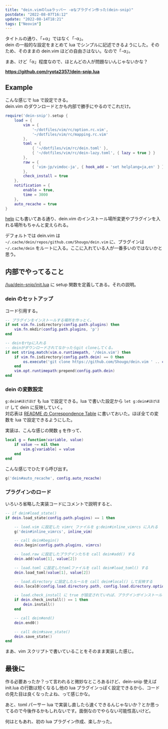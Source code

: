 ```yaml
---
title: "dein.vimのluaラッパー -αなプラグイン作った(dein-snip)"
postdate: "2022-08-07T16:12"
update: "2022-08-14T18:21"
tags: ["Neovim"]
---
```


タイトルの通り、「+α」ではなく「-α」。  
dein の一般的な設定をまとめて lua でシンプルに記述できるようにした。そのため、そのままの dein.vim ほどの自由さはない。なので「-α」。

まあ、けど「α」程度なので、ほとんどの人が問題ないんじゃないかな？

**https://github.com/ryota2357/dein-snip.lua**

## Example

こんな感じで lua で設定できる。  
dein.vim のダウンロードとかも内部で勝手にやるのでこれだけ。

```lua
require('dein-snip').setup {
    load = {
        vim = {
            '~/dotfiles/vim/rc/option.rc.vim',
            '~/dotfiles/vim/rc/mapping.rc.vim'
        },
        toml = {
            { '~/dotfiles/vim/rc/dein.toml' },
            { '~/dotfiles/vim/rc/dein-lazy.toml', { lazy = true } }
        },
        raw = {
            { 'vim-jp/vimdoc-ja', { hook_add = 'set helplang=ja,en' } }
        },
        check_install = true
    },
    notification = {
        enable = true,
        time = 3000
    },
    auto_recache = true
}
```

[help](https://github.com/ryota2357/dein-snip.lua/blob/main/doc/dein-snip.txt) にも書いてある通り、dein.vim のインストール場所変更やプラグインを入れる場所もちゃんと変えられる。

デフォルトでは dein.vim は `~/.cache/dein/repos/github.com/Shougo/dein.vim` に、プラグインは `~/.cache/dein` をルートに入る。ここに入れている人が一番多いのではないかと思う。

## 内部でやってること

[/lua/dein-snip/init.lua](https://github.com/ryota2357/dein-snip.lua/blob/main/lua/dein-snip/init.lua) に setup 関数を定義してある。それの説明。

### dein のセットアップ

コード引用する。

```lua
-- プラグインをインストールする場所を作っとく。
if not vim.fn.isdirectory(config.path.plugins) then
    vim.fn.mkdir(config.path.plugins, 'p')
end

-- deinをrtpに入れる
-- deinがダウンロードされてなかったらgit cloneしてくる。
if not string.match(vim.o.runtimepath, '/dein.vim') then
    if vim.fn.isdirectory(config.path.dein) == 0 then
        os.execute('git clone https://github.com/Shougo/dein.vim ' .. config.path.dein)
    end
    vim.opt.runtimepath:prepend(config.path.dein)
end
```

### dein の変数設定

`g:dein#ほげほげ` も lua で設定できる。lua で書いた設定から `let g:dein#ほげほげ` して dein に反映していく。  
対応表は [README の Correspondence Table](https://github.com/ryota2357/dein-snip.lua#correspondence-table) に書いておいた。ほぼ全ての変数を lua で設定できるようにした。

実装は、こんな感じの関数 `g` を作って、

```lua
local g = function(variable, value)
    if value ~= nil then
        vim.g[variable] = value
    end
end
```

こんな感じでひたすら呼び出す。

```lua
g('dein#auto_recache', config.auto_recache)
```

### プラグインのロード

いろいろ省略した実装コードにコメントで説明すると、

```lua
-- if dein#load_state()
if dein.load_state(config.path.plugins) == 1 then

    -- load.vim に設定した vimrc ファイルを g:dein#inline_vimrcs に入れる
    g('dein#inline_vimrcs', inline_vim)

    -- call dein#begin()
    dein.begin(config.path.plugins, vimrcs)

    -- load.raw に設定したプラグインたちを call dein#add() する
    dein.add(value[1], value[2])

    -- load.toml に設定したtomlファイルを call dein#load_toml() する
    dein.load_toml(value[1], value[2])

    -- load.directory に設定したルールを call dein#local() して反映する
    dein.local0(config.load.directory.path, config.load.directory.options, config.load.directory.names)

    -- load.check_install に true が設定されていれば、プラグインがインストールされているかのチェックを行う
    if dein.check_install() == 1 then
        dein.install()
    end

    -- call dein#end()
    dein.end0()

    -- call dein#save_state()
    dein.save_state()
end
```

まあ、vim スクリプトで書いていることをそのまま実装した感じ。

## 最後に

作る必要あったか？って言われると微妙なところあるけど、dein-snip 使えば init.lua の行数は短くなるし他の lua プラグインっぽく設定できるから、コードの見た目は良くなったよね、って感じかな。

あと、toml パーサー lua で実装し直したら速くできるんじゃないか？とか思ってるので今後作るかもしれないです。面倒なのでやらない可能性高いけど。

何はともあれ、初の lua プラグイン作成、楽しかった。
